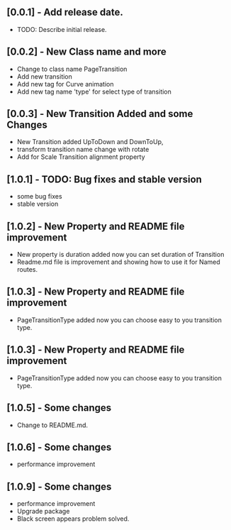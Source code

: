 ## [0.0.1] -  Add release date.

* TODO: Describe initial release.

## [0.0.2] -  New Class name and more
* Change to class name PageTransition 
* Add new transition
* Add new tag for Curve animation
* Add new tag name 'type' for select type of transition

## [0.0.3] - New Transition Added and some Changes
* New Transition added UpToDown and DownToUp,
* transform transition name change with rotate
* Add for Scale Transition alignment property

## [1.0.1] - TODO: Bug fixes and stable version
* some bug fixes
* stable version

## [1.0.2] - New Property and README file improvement
* New property is duration added now you can set duration of Transition
* Readme.md file is improvement and showing how to use it for Named routes. 

## [1.0.3] - New Property and README file improvement
* PageTransitionType added now you can choose easy to you transition type.

## [1.0.3] -  New Property and README file improvement
* PageTransitionType added now you can choose easy to you transition type.

## [1.0.5] - Some changes
* Change to README.md.
## [1.0.6] - Some changes
* performance improvement
## [1.0.9] - Some changes
* performance improvement
* Upgrade package
* Black screen appears problem solved.